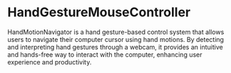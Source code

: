 # HandGestureMouseController
HandMotionNavigator is a hand gesture-based control system that allows users to navigate their computer cursor using hand motions. By detecting and interpreting hand gestures through a webcam, it provides an intuitive and hands-free way to interact with the computer, enhancing user experience and productivity.
